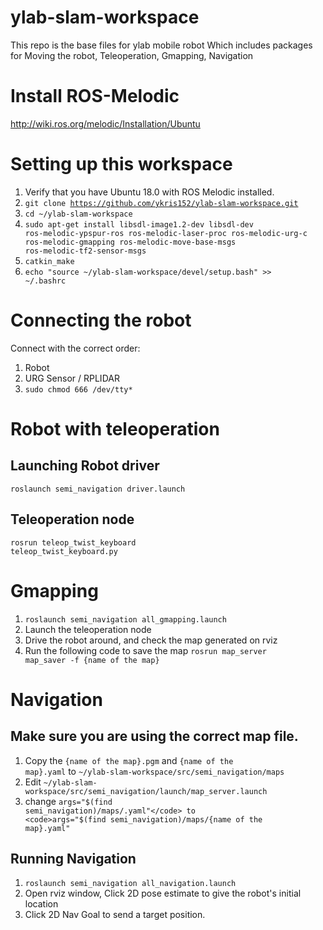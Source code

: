 # ylab-slam-workspace
This repo is the base files for ylab mobile robot
Which includes packages for Moving the robot, Teleoperation, Gmapping, Navigation

# Install ROS-Melodic
http://wiki.ros.org/melodic/Installation/Ubuntu

# Setting up this workspace
1. Verify that you have Ubuntu 18.0 with ROS Melodic installed.
2. <code>git clone https://github.com/ykris152/ylab-slam-workspace.git</code>
3. <code>cd ~/ylab-slam-workspace</code>
4. <code>sudo apt-get install libsdl-image1.2-dev libsdl-dev ros-melodic-ypspur-ros ros-melodic-laser-proc ros-melodic-urg-c ros-melodic-gmapping ros-melodic-move-base-msgs ros-melodic-tf2-sensor-msgs</code>
5. <code>catkin_make</code>
6. <code>echo "source ~/ylab-slam-workspace/devel/setup.bash" >> ~/.bashrc</code>

# Connecting the robot
Connect with the correct order:
1. Robot
2. URG Sensor / RPLIDAR
3. <code>sudo chmod 666 /dev/tty*</code>

# Robot with teleoperation
## Launching Robot driver
<code>roslaunch semi_navigation driver.launch</code>

## Teleoperation node
<code>rosrun teleop_twist_keyboard teleop_twist_keyboard.py</code>

# Gmapping
1. <code>roslaunch semi_navigation all_gmapping.launch</code>
2. Launch the teleoperation node
3. Drive the robot around, and check the map generated on rviz
4. Run the following code to save the map
<code>rosrun map_server map_saver -f {name of the map}</code>

# Navigation
## Make sure you are using the correct map file.
1. Copy the <code>{name of the map}.pgm</code> and <code>{name of the map}.yaml</code> to <code>~/ylab-slam-workspace/src/semi_navigation/maps</code>
2. Edit <code>~/ylab-slam-workspace/src/semi_navigation/launch/map_server.launch</code>
3. change <code>args="$(find semi_navigation)/maps/.yaml"</code> to <code>args="$(find semi_navigation)/maps/{name of the map}.yaml"</code>

## Running Navigation
1. <code>roslaunch semi_navigation all_navigation.launch</code>
2. Open rviz window, Click 2D pose estimate to give the robot's initial location
3. Click 2D Nav Goal to send a target position.




